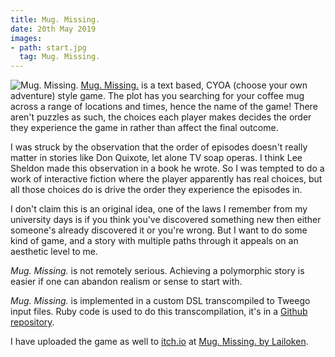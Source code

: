```yaml
---
title: Mug. Missing.
date: 20th May 2019
images:
- path: start.jpg
  tag: Mug. Missing.
---
```

![Mug. Missing.](start.jpg)
[Mug. Missing.](https://alofmethbin.com/Games/MugMissing/index.html) is a text based, CYOA (choose your own
adventure) style game. The plot has you searching for your coffee
mug across a range of locations and times, hence the name of the
game! There aren't puzzles as such, the choices each player makes
decides the order they experience the game in rather than affect
the final outcome.

I was struck by the observation that the order of episodes doesn't
really matter in stories like Don Quixote, let alone TV soap operas.
I think Lee Sheldon made this observation in a book he wrote.
So I was tempted to do a work of interactive fiction where the
player apparently has real choices, but all those choices do is
drive the order they experience the episodes in.

I don't claim this is an original idea, one of the laws I remember
from my university days is if you think you've discovered something
new then either someone's already discovered it or you're wrong.
But I want to do some kind of game, and a story with multiple paths
through it appeals on an aesthetic level to me.

*Mug. Missing.* is not remotely serious. Achieving a
polymorphic story is easier if one can abandon realism or
sense to start with.

*Mug. Missing.* is implemented in a custom DSL transcompiled to
Tweego input files. Ruby code is used to do this transcompilation,
it's in a
[Github repository](https://github.com/kickaha2019/twine).

I have uploaded the game as well to [itch.io](https://itch.io/)
at [Mug. Missing. by Lailoken](https://lailoken.itch.io/mug-missing).
